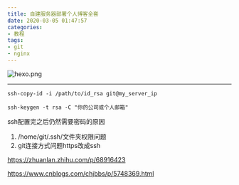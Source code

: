 ```yaml
---
title: 自建服务器部署个人博客全套
date: 2020-03-05 01:47:57
categories:
- 教程
tags:
- git
- nginx
---
```


![hexo.png](https://i.loli.net/2020/03/05/obwXyBMQJuSrTlZ.png)

<!-- more -->

------

`ssh-copy-id -i /path/to/id_rsa git@my_server_ip`

`ssh-keygen -t rsa -C "你的公司或个人邮箱"`

ssh配置完之后仍然需要密码的原因

1. /home/git/.ssh/文件夹权限问题
2. git连接方式问题https改成ssh

https://zhuanlan.zhihu.com/p/68916423

https://www.cnblogs.com/chjbbs/p/5748369.html

